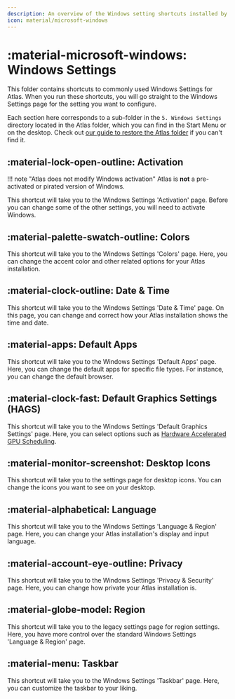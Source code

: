 ```yaml
---
description: An overview of the Windows setting shortcuts installed by the AtlasOS playbook
icon: material/microsoft-windows
---
```


# :material-microsoft-windows: Windows Settings

This folder contains shortcuts to commonly used Windows Settings for Atlas. When you run these shortcuts, you will go straight to the Windows Settings page for the setting you want to configure.

Each section here corresponds to a sub-folder in the `5. Windows Settings` directory located in the Atlas folder, which you can find in the Start Menu or on the desktop. Check out [our guide to restore the Atlas folder](../../../faq-and-troubleshooting/common-questions/atlas-folder-missing.md) if you can't find it.

## :material-lock-open-outline: Activation

!!! note "Atlas does not modify Windows activation"
    Atlas is **not** a pre-activated or pirated version of Windows.

This shortcut will take you to the Windows Settings 'Activation' page. Before you can change some of the other settings, you will need to activate Windows.

## :material-palette-swatch-outline: Colors

This shortcut will take you to the Windows Settings 'Colors' page. Here, you can change the accent color and other related options for your Atlas installation.

## :material-clock-outline: Date & Time

This shortcut will take you to the Windows Settings 'Date & Time' page. On this page, you can change and correct how your Atlas installation shows the time and date.

## :material-apps: Default Apps

This shortcut will take you to the Windows Settings 'Default Apps' page. Here, you can change the default apps for specific file types. For instance, you can change the default browser.

## :material-clock-fast: Default Graphics Settings (HAGS)

This shortcut will take you to the Windows Settings 'Default Graphics Settings' page. Here, you can select options such as [Hardware Accelerated GPU Scheduling](https://devblogs.microsoft.com/directx/hardware-accelerated-gpu-scheduling/).

## :material-monitor-screenshot: Desktop Icons

This shortcut will take you to the settings page for desktop icons. You can change the icons you want to see on your desktop.

## :material-alphabetical: Language

This shortcut will take you to the Windows Settings 'Language & Region' page. Here, you can change your Atlas installation's display and input language.

## :material-account-eye-outline: Privacy

This shortcut will take you to the Windows Settings 'Privacy & Security' page. Here, you can change how private your Atlas installation is.

## :material-globe-model: Region

This shortcut will take you to the legacy settings page for region settings. Here, you have more control over the standard Windows Settings 'Language & Region' page.

## :material-menu: Taskbar

This shortcut will take you to the Windows Settings 'Taskbar' page. Here, you can customize the taskbar to your liking.
